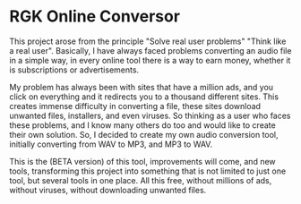 ﻿# RGK Online Conversor
This project arose from the principle "Solve real user problems" "Think like a real user". Basically, I have always faced problems converting an audio file in a simple way, in every online tool there is a way to earn money, whether it is subscriptions or advertisements. 

My problem has always been with sites that have a million ads, and you click on everything and it redirects you to a thousand different sites. This creates immense difficulty in converting a file, these sites download unwanted files, installers, and even viruses. So thinking as a user who faces these problems, and I know many others do too and would like to create their own solution. So, I decided to create my own audio conversion tool, initially converting from WAV to MP3, and MP3 to WAV. 

This is the (BETA version) of this tool, improvements will come, and new tools, transforming this project into something that is not limited to just one tool, but several tools in one place. All this free, without millions of ads, without viruses, without downloading unwanted files.
